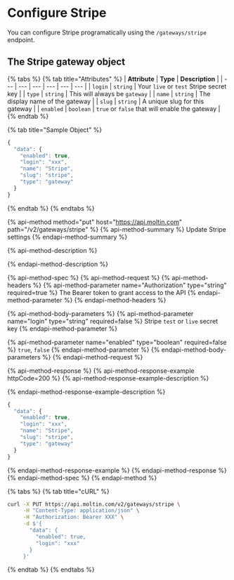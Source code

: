 # Configure Stripe

You can configure Stripe programatically using the `/gateways/stripe` endpoint.

## The Stripe gateway object

{% tabs %}
{% tab title="Attributes" %}
| **Attribute** | **Type** | **Description** |
| --- | --- | --- | --- | --- | --- |
| `login` | `string` | Your `live` or `test` Stripe secret key |
| `type` | `string` | This will always be `gateway` |
| `name` | `string` | The display name of the gateway |
| `slug` | `string` | A unique slug for this gateway |
| `enabled` | `boolean` | `true` or `false` that will enable the gateway |
{% endtab %}

{% tab title="Sample Object" %}
```javascript
{
  "data": {
    "enabled": true,
    "login": "xxx",
    "name": "Stripe",
    "slug": "stripe",
    "type": "gateway"
  }
}
```
{% endtab %}
{% endtabs %}

{% api-method method="put" host="https://api.moltin.com" path="/v2/gateways/stripe" %}
{% api-method-summary %}
Update Stripe settings
{% endapi-method-summary %}

{% api-method-description %}

{% endapi-method-description %}

{% api-method-spec %}
{% api-method-request %}
{% api-method-headers %}
{% api-method-parameter name="Authorization" type="string" required=true %}
The Bearer token to grant access to the API
{% endapi-method-parameter %}
{% endapi-method-headers %}

{% api-method-body-parameters %}
{% api-method-parameter name="login" type="string" required=false %}
Stripe `test` or `live` secret key
{% endapi-method-parameter %}

{% api-method-parameter name="enabled" type="boolean" required=false %}
`true`, `false`
{% endapi-method-parameter %}
{% endapi-method-body-parameters %}
{% endapi-method-request %}

{% api-method-response %}
{% api-method-response-example httpCode=200 %}
{% api-method-response-example-description %}

{% endapi-method-response-example-description %}

```javascript
{
  "data": {
    "enabled": true,
    "login": "xxx",
    "name": "Stripe",
    "slug": "stripe",
    "type": "gateway"
  }
}
```
{% endapi-method-response-example %}
{% endapi-method-response %}
{% endapi-method-spec %}
{% endapi-method %}

{% tabs %}
{% tab title="cURL" %}
```bash
curl -X PUT https://api.moltin.com/v2/gateways/stripe \
     -H "Content-Type: application/json" \
     -H "Authorization: Bearer XXX" \
     -d $'{
       "data": {
         "enabled": true,
         "login": "xxx"
       }
     }'
```
{% endtab %}
{% endtabs %}

